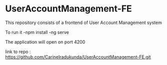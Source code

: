 # UserAccountManagement-FE
This repository consists of a frontend of User Account Management system

To run it 
-npm install
-ng serve

The application will open on port 4200

link to repo : https://github.com/CarineIradukunda/UserAccountManagement-FE.git